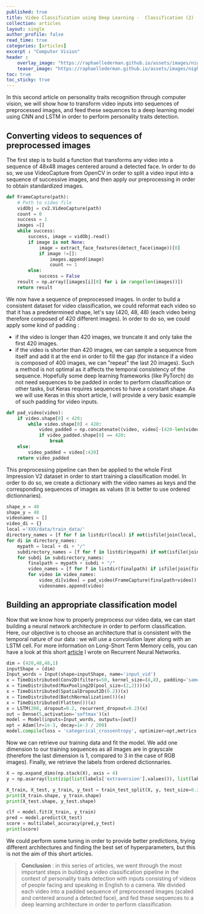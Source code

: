 ```yaml
---
published: true
title: Video Classification using Deep Learning -  Classification (2)
collection: articles
layout: single
author_profile: false
read_time: true
categories: [articles]
excerpt : "Computer Vision"
header :
    overlay_image: "https://raphaellederman.github.io/assets/images/night.jpg"
    teaser_image: "https://raphaellederman.github.io/assets/images/night.jpg"
toc: true
toc_sticky: true
---
```


In this second article on personality traits recognition through computer vision, we will show how to transform video inputs into sequences of preprocessed images, and feed these sequences to a deep learning model using CNN and LSTM in order to perform personality traits detection.

<script type="text/javascript" async
    src="https://cdn.mathjax.org/mathjax/latest/MathJax.js?config=TeX-MML-AM_CHTML">
</script>

## Converting videos to sequences of preprocessed images

The first step is to build a function that transforms any video into a sequence of 48x48 images centered around a detected face. In order to do so, we use VideoCapture from OpenCV in order to split a video input into a sequence of successive images, and then apply our preprocessing in order to obtain standardized images.

```python
def FrameCapture(path):  
    # Path to video file 
    vidObj = cv2.VideoCapture(path) 
    count = 0
    success = 1   
    images =[]  
    while success: 
        success, image = vidObj.read()
        if image is not None: 
            image = extract_face_features(detect_face(image))[0] 
            if image !=[]:
                images.append(image)
                count += 1        
        else:
            success = False
    result = np.array([images[i][0] for i in range(len(images))])
    return result
```

We now have a sequence of preprocessed images. In order to build a consistent dataset for video classification, we could reformat each video so that it has a predetermined shape, let's say (420, 48, 48) (each video being therefore composed of 420 different images). In order to do so, we could apply some kind of padding :
* if the video is longer than 420 images, we truncate it and only take the first 420 images.
* if the video is shorter than 420 images, we can sample a sequence from itself and add it at the end in order to fill the gap (for instance if a video is composed of 400 images, we can "repeat" the last 20 images). 
Such a method is not optimal as it affects the temporal consistency of the sequence. Hopefully some deep learning frameworks (like PyTorch) do not need sequences to be padded in order to perform classification or other tasks, but Keras requires sequences to have a constant shape. As we will use Keras in this short article, I will provide a very basic example of such padding for video inputs.

```python
def pad_video(video):
    if video.shape[0] < 420:
        while video.shape[0] < 420:
            video_padded = np.concatenate((video, video[-(420-len(video)):]), axis = 0)
            if video_padded.shape[0] == 420:
                break
    else:
        video_padded = video[:420] 
    return video_padded
```

This preprocessing pipeline can then be applied to the whole First Impression V2 dataset in order to start training a classification model. In order to do so, we create a dictionary with the video names as keys and the corresponding sequences of images as values (it is better to use ordered dictionnaries).

```python
shape_x = 48
shape_y = 48
videonames = []
video_di = {}
local ='XXX/data/train_data/'
directory_names = [f for f in listdir(local) if not(isfile(join(local, f)))]
for di in directory_names:
    mypath = local + di + "/"
    subdirectory_names = [f for f in listdir(mypath) if not(isfile(join(mypath, f)))]
    for subdi in subdirectory_names:
        finalpath = mypath + subdi + "/"
        video_names = [f for f in listdir(finalpath) if isfile(join(finalpath, f))]
        for video in video_names:
            video_di[video] = pad_video(FrameCapture(finalpath+video))
            videonames.append(video)
```

## Building an appropriate classification model

Now that we know how to properly preprocess our video data, we can start building a neural network architecture in order to perform classification. Here, our objective is to choose an architecture that is consistent with the temporal nature of our data : we will use a convolution layer along with an LSTM cell. For more information on Long-Short Term Memory cells, you can have a look at this short [article](https://raphaellederman.github.io/articles/rnn/#) I wrote on Recurrent Neural Networks.

```python
dim = (420,48,48,1)
inputShape = (dim)
Input_words = Input(shape=inputShape, name='input_vid')
x = TimeDistributed(Conv2D(filters=50, kernel_size=(8,8), padding='same', activation='relu'))(Input_words)
x = TimeDistributed(MaxPooling2D(pool_size=(2,2)))(x)
x = TimeDistributed(SpatialDropout2D(0.2))(x)
x = TimeDistributed(BatchNormalization())(x)
x = TimeDistributed(Flatten())(x)
x = LSTM(200, dropout=0.2, recurrent_dropout=0.2)(x)
out = Dense(5,activation='softmax')(x)
model = Model(inputs=Input_words, outputs=[out])
opt = Adam(lr=1e-3, decay=1e-3 / 200)
model.compile(loss = 'categorical_crossentropy', optimizer=opt,metrics = ['accuracy'])
```

Now we can retrieve our training data and fit the model. We add one dimension to our training sequences as all images are in grayscale (therefore the last dimension is 1, compared to 3 in the case of RGB images). Finally, we retrieve the labels from ordered dictionnaries.

```python
X = np.expand_dims(np.stack(X), axis = 4)
y = np.asarray(list(zip(list(labels['extraversion'].values()), list(labels['neuroticism'].values()), list(labels['agreeablenes'].values()),list(labels['conscientiousness'].values()),list(labels['openness'].values()))))

X_train, X_test, y_train, y_test = train_test_split(X, y, test_size=0.2)
print(X_train.shape, y_train.shape)
print(X_test.shape, y_test.shape)

clf = model.fit(X_train, y_train)
pred = model.predict(X_test)
score = multilabel_accuracy(pred,y_test)
print(score)
```

We could perform some tuning in order to provide better predictions, trying different architectures and finding the best set of hyperparameters, but this is not the aim of this short articles.

> **Conclusion** : in this series of articles, we went through the most important steps in building a video classification pipeline in the context of personality traits detection with inputs consisting of videos of people facing and speaking in English to a camera. We divided each video into a padded sequence of preprocessed images (scaled and centered around a detected face), and fed these sequences to a deep learning architecture in order to perform classification.